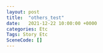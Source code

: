 ```yaml
---
layout: post
title:  "others_test"
date:   2021-12-22 10:00:00 +0000
categories: Etc
Tags: Story Etc
SceneCode: []
---
```

